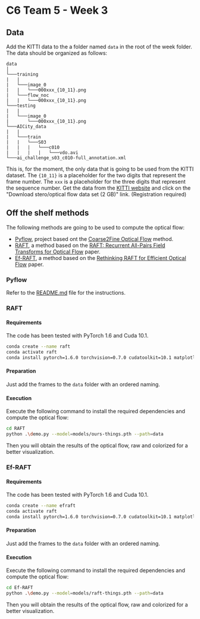 # C6 Team 5 - Week 3

## Data
Add the KITTI data to the a folder named `data` in the root of the week folder. The data should be organized as follows:

```
data
│
└───training
|   |
|   └───image_0
|   |   └───000xxx_{10_11}.png
|   └───flow_noc
|   |   └───000xxx_{10_11}.png
└───testing
|   |
|   └───image_0
|       └───000xxx_{10_11}.png
└───AICity_data
|   |
|   └───train
|   |   └───S03
|   |   |   └───c010
|   |   |   |   └───vdo.avi
└───ai_challenge_s03_c010-full_annotation.xml
```
This is, for the moment, the only data that is going to be used from the KITTI dataset. The `{10_11}` is a placeholder for the two digits that represent the frame number. The `xxx` is a placeholder for the three digits that represent the sequence number.
Get the data from the [KITTI website](https://www.cvlibs.net/datasets/kitti/eval_stereo_flow.php?benchmark=stereo) and click on the "Download stero/optical flow data set (2 GB)" link. (Registration required)

## Off the shelf methods
The following methods are going to be used to compute the optical flow:
- [Pyflow](https://github.com/pathak22/pyflow?tab=readme-ov-file), project based ont the [Coarse2Fine Optical Flow](https://people.csail.mit.edu/celiu/OpticalFlow/) method.
- [RAFT](https://github.com/princeton-vl/RAFT), a method based on the [RAFT: Recurrent All-Pairs Field Transforms for Optical Flow](https://arxiv.org/abs/2003.12039) paper.
- [Ef-RAFT](https://github.com/n3slami/Ef-RAFT), a method based on the [Rethinking RAFT for Efficient Optical Flow](https://arxiv.org/abs/2401.00833) paper.

### Pyflow
Refer to the [README.md](/pyflow/README.md) file for the instructions.

### RAFT

#### Requirements
The code has been tested with PyTorch 1.6 and Cuda 10.1.
```bash	
conda create --name raft
conda activate raft
conda install pytorch=1.6.0 torchvision=0.7.0 cudatoolkit=10.1 matplotlib tensorboard scipy opencv -c pytorch
```

#### Preparation
Just add the frames to the `data` folder with an ordered naming. 

#### Execution
Execute the following command to install the required dependencies and compute the optical flow:
```bash
cd RAFT
python .\demo.py --model=models/ours-things.pth --path=data
```
Then you will obtain the results of the optical flow, raw and colorized for a better visualization.

### Ef-RAFT

#### Requirements
The code has been tested with PyTorch 1.6 and Cuda 10.1.
```bash	
conda create --name efraft
conda activate raft
conda install pytorch=1.6.0 torchvision=0.7.0 cudatoolkit=10.1 matplotlib tensorboard scipy opencv -c pytorch
```

#### Preparation
Just add the frames to the `data` folder with an ordered naming.

#### Execution
Execute the following command to install the required dependencies and compute the optical flow:
```bash
cd Ef-RAFT
python .\demo.py --model=models/raft-things.pth --path=data
```
Then you will obtain the results of the optical flow, raw and colorized for a better visualization.
